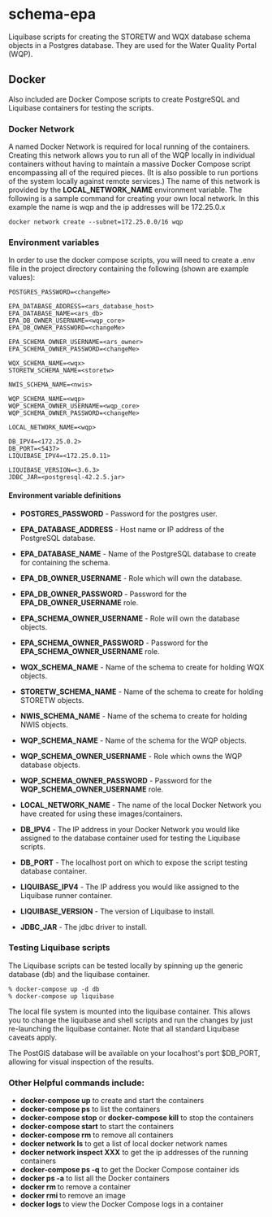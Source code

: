 # schema-epa

Liquibase scripts for creating the STORETW and WQX database schema objects in a Postgres database. 
They are used for the Water Quality Portal (WQP).

## Docker
Also included are Docker Compose scripts to create PostgreSQL and Liquibase containers for testing the scripts.

### Docker Network
A named Docker Network is required for local running of the containers. Creating this network allows you to run all of the WQP locally in individual containers without having to maintain a massive Docker Compose script encompassing all of the required pieces. (It is also possible to run portions of the system locally against remote services.) The name of this network is provided by the __LOCAL_NETWORK_NAME__ environment variable. The following is a sample command for creating your own local network. In this example the name is wqp and the ip addresses will be 172.25.0.x

```
docker network create --subnet=172.25.0.0/16 wqp
```

### Environment variables
In order to use the docker compose scripts, you will need to create a .env file in the project directory containing
the following (shown are example values):

```
POSTGRES_PASSWORD=<changeMe>

EPA_DATABASE_ADDRESS=<ars_database_host>
EPA_DATABASE_NAME=<ars_db>
EPA_DB_OWNER_USERNAME=<wqp_core>
EPA_DB_OWNER_PASSWORD=<changeMe>

EPA_SCHEMA_OWNER_USERNAME=<ars_owner>
EPA_SCHEMA_OWNER_PASSWORD=<changeMe>

WQX_SCHEMA_NAME=<wqx>
STORETW_SCHEMA_NAME=<storetw>

NWIS_SCHEMA_NAME=<nwis>

WQP_SCHEMA_NAME=<wqp>
WQP_SCHEMA_OWNER_USERNAME=<wqp_core>
WQP_SCHEMA_OWNER_PASSWORD=<changeMe>

LOCAL_NETWORK_NAME=<wqp>

DB_IPV4=<172.25.0.2>
DB_PORT=<5437>
LIQUIBASE_IPV4=<172.25.0.11>

LIQUIBASE_VERSION=<3.6.3>
JDBC_JAR=<postgresql-42.2.5.jar>

```
#### Environment variable definitions

* **POSTGRES_PASSWORD** - Password for the postgres user.

* **EPA_DATABASE_ADDRESS** - Host name or IP address of the PostgreSQL database.
* **EPA_DATABASE_NAME** - Name of the PostgreSQL database to create for containing the schema.
* **EPA_DB_OWNER_USERNAME** - Role which will own the database.
* **EPA_DB_OWNER_PASSWORD** - Password for the **EPA_DB_OWNER_USERNAME** role.

* **EPA_SCHEMA_OWNER_USERNAME** - Role will own the database objects.
* **EPA_SCHEMA_OWNER_PASSWORD** - Password for the **EPA_SCHEMA_OWNER_USERNAME** role.

* **WQX_SCHEMA_NAME** - Name of the schema to create for holding WQX objects.
* **STORETW_SCHEMA_NAME** - Name of the schema to create for holding STORETW objects.

* **NWIS_SCHEMA_NAME** - Name of the schema to create for holding NWIS objects.

* **WQP_SCHEMA_NAME** - Name of the schema for the WQP objects.
* **WQP_SCHEMA_OWNER_USERNAME** - Role which owns the WQP database objects.
* **WQP_SCHEMA_OWNER_PASSWORD** - Password for the **WQP_SCHEMA_OWNER_USERNAME** role.

* **LOCAL_NETWORK_NAME** - The name of the local Docker Network you have created for using these images/containers.
* **DB_IPV4** - The IP address in your Docker Network you would like assigned to the database container used for testing the Liquibase scripts.
* **DB_PORT** - The localhost port on which to expose the script testing database container.
* **LIQUIBASE_IPV4** - The IP address you would like assigned to the Liquibase runner container.

* **LIQUIBASE_VERSION** - The version of Liquibase to install.
* **JDBC_JAR** - The jdbc driver to install.

### Testing Liquibase scripts
The Liquibase scripts can be tested locally by spinning up the generic database (db) and the liquibase container.

```
% docker-compose up -d db
% docker-compose up liquibase
```

The local file system is mounted into the liquibase container. This allows you to change the liquibase and shell scripts and run the changes by just re-launching the liquibase container. Note that all standard Liquibase caveats apply.

The PostGIS database will be available on your localhost's port $DB_PORT, allowing for visual inspection of the results.

### Other Helpful commands include:
* __docker-compose up__ to create and start the containers
* __docker-compose ps__ to list the containers
* __docker-compose stop__ or __docker-compose kill__ to stop the containers
* __docker-compose start__ to start the containers
* __docker-compose rm__ to remove all containers
* __docker network ls__ to get a list of local docker network names
* __docker network inspect XXX__ to get the ip addresses of the running containers
* __docker-compose ps -q__ to get the Docker Compose container ids
* __docker ps -a__ to list all the Docker containers
* __docker rm <containerId>__ to remove a container
* __docker rmi <imageId>__ to remove an image
* __docker logs <containerID>__ to view the Docker Compose logs in a container
